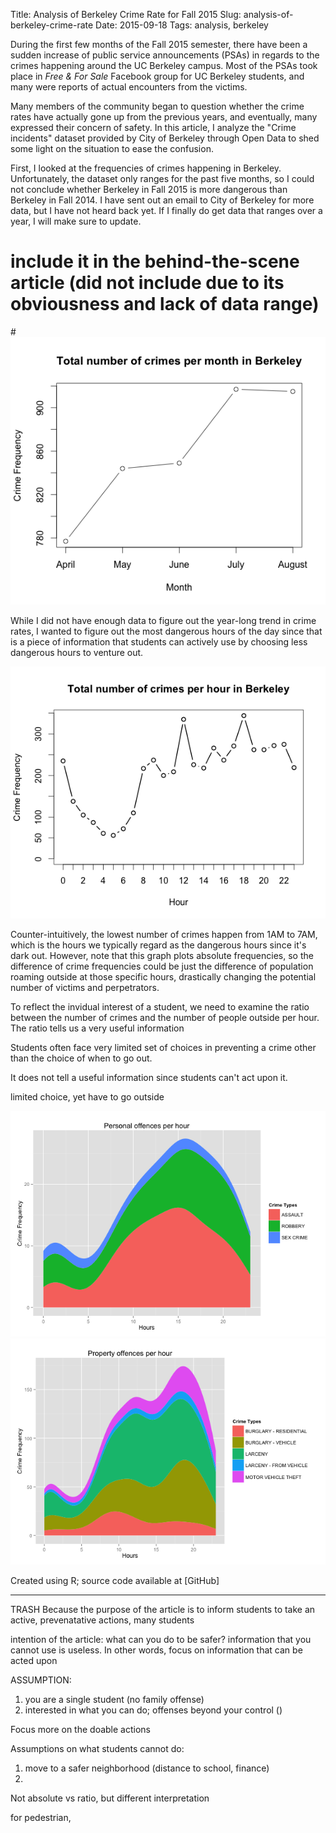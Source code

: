 Title: Analysis of Berkeley Crime Rate for Fall 2015
Slug: analysis-of-berkeley-crime-rate
Date: 2015-09-18
Tags: analysis, berkeley


During the first few months of the Fall 2015 semester, there have been a sudden
increase of public service announcements (PSAs) in regards to the crimes
happening around the UC Berkeley campus. Most of the PSAs took place in *Free &
For Sale* Facebook group for UC Berkeley students, and many were reports of actual encounters from the victims.

Many members of the community began to question whether the crime rates have actually gone up from the previous years, and eventually, many expressed their concern of safety. In this article, I analyze the "Crime incidents" dataset provided by City of Berkeley through Open Data to shed some light on the situation to ease the confusion. 

First, I looked at the frequencies of crimes happening in Berkeley.
Unfortunately, the dataset only ranges for the past five months, so I could not
conclude whether Berkeley in Fall 2015 is more dangerous than Berkeley in
Fall 2014. I have sent out an email to City of Berkeley for more data, but I
have not heard back yet. If I finally do get data that ranges over a year, I will make sure to update. 

# include it in the behind-the-scene article (did not include due to its obviousness and lack of data range)
#![Line chart of plotting crime vs. month](/images/crime_per_month.png)

While I did not have enough data to figure out the year-long trend in crime
rates, I wanted to figure out the most dangerous hours of the day since that is
a piece of information that students can actively use by choosing less dangerous
hours to venture out.

![Line chart of plotting crim vs. hour](/images/crime_per_hour.png)

Counter-intuitively, the lowest number of crimes happen from 1AM to 7AM, which
is the hours we typically regard as the dangerous hours since it's dark out.
However, note that this graph plots absolute frequencies, so the difference of
crime frequencies could be just the difference of population roaming outside at
those specific hours, drastically changing the potential number of victims and perpetrators.

To reflect the invidual interest of a student, we need to examine the ratio
between the number of crimes and the number of people outside per hour. The ratio tells us a very useful information 

Students often face very limited set of choices in preventing a crime other than the choice of when to go out. 

It does not tell a useful information since students can't act upon it.


limited choice, yet have to go outside

![Stacked area chart of personal offences](/images/charted1.png)
![Stacked area chart of property offences](/images/charted2.png)

Created using R; source code available at [GitHub]

------

TRASH
Because the purpose of the article is to inform students to take an active, prevenatative actions, many students 

intention of the article: what can you do to be safer?
information that you cannot use is useless. In other words, focus on information that can be acted upon

ASSUMPTION:
1. you are a single student (no family offense)
2. interested in what you can do; offenses beyond your control ()


Focus more on the doable actions

Assumptions on what students cannot do:
1. move to a safer neighborhood (distance to school, finance)
2. 


Not absolute vs ratio, but different interpretation

for pedestrian, 
